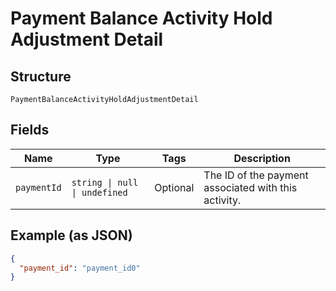 
# Payment Balance Activity Hold Adjustment Detail

## Structure

`PaymentBalanceActivityHoldAdjustmentDetail`

## Fields

| Name | Type | Tags | Description |
|  --- | --- | --- | --- |
| `paymentId` | `string \| null \| undefined` | Optional | The ID of the payment associated with this activity. |

## Example (as JSON)

```json
{
  "payment_id": "payment_id0"
}
```


